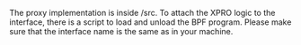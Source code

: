 The proxy implementation is inside /src. To attach the XPRO logic to the interface, there is a script to load and unload the BPF program. Please make sure that the interface name is the same as in your machine. 
